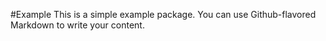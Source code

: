 #Example
This is a simple example package. You can use Github-flavored Markdown to write your content.